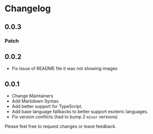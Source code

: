 # Changelog

## 0.0.3

### Patch

## 0.0.2

- Fix issue of README file it was not showing images

## 0.0.1

- Change Maintainers
- Add Markdown Syntax.
- Add better support for TypeScript.
- Add base language fallbacks to better support esoteric languages.
- Fix version conflicts (had to bump 2 `minor` versions)

Please feel free to request changes or leave feedback.

